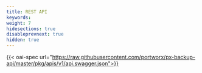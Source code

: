 ```yaml
---
title: REST API
keywords:
weight: 7
hidesections: true
disableprevnext: true
hidden: true
---
```



{{< oai-spec url="https://raw.githubusercontent.com/portworx/px-backup-api/master/pkg/apis/v1/api.swagger.json">}}